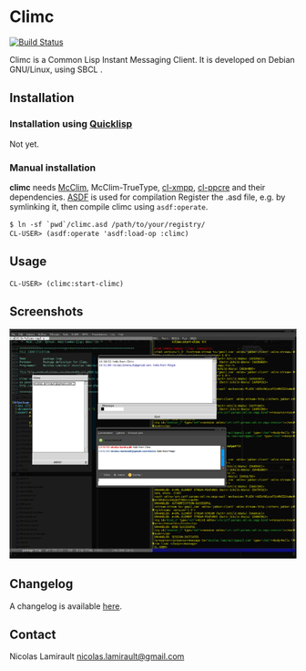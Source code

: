 Climc
=====

[![Build Status](https://travis-ci.org/nlamirault/climc.png)](https://travis-ci.org/nlamirault/climc)

Climc is a Common Lisp Instant Messaging Client. It is developed on
Debian GNU/Linux, using SBCL .

## Installation

### Installation using [Quicklisp](http://www.quicklisp.org)

Not yet.

### Manual installation

**climc** needs [McClim](http://common-lisp.net/project/mcclim/), McClim-TrueType, [cl-xmpp](http://common-lisp.net/project/cl-xmpp/), [cl-ppcre](http://weitz.de/cl-ppcre/)
and their dependencies.
[ASDF](http://common-lisp.net/project/asdf/) is used for compilation
Register the .asd file, e.g. by symlinking it, then compile climc using ``asdf:operate``.

    $ ln -sf `pwd`/climc.asd /path/to/your/registry/
    CL-USER> (asdf:operate 'asdf:load-op :climc)


## Usage

    CL-USER> (climc:start-climc)


## Screenshots

![talk](data/climc-2008-08-01.png)


## Changelog

A changelog is available [here](ChangeLog.md).


## Contact

Nicolas Lamirault <nicolas.lamirault@gmail.com>
